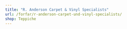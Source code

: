 ```yaml
---
title: "R. Anderson Carpet & Vinyl Specialists"
url: /forfar/r-anderson-carpet-und-vinyl-specialists/
shop: Teppiche
---
```

